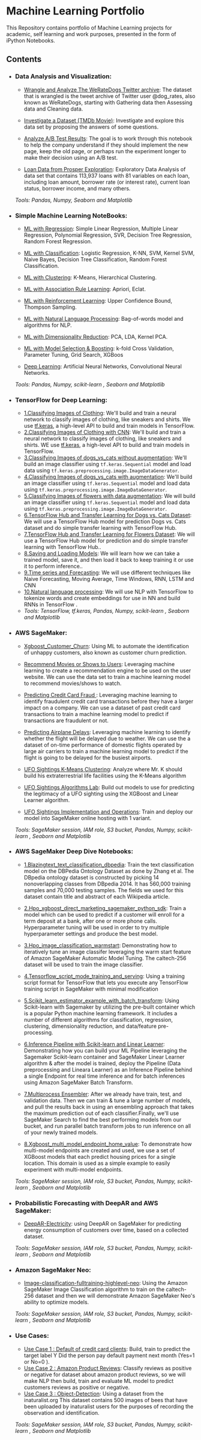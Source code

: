 # Machine Learning Portfolio

This Repository contains portfolio of Machine Learning projects for academic, self learning and work purposes, presented in the form of iPython Notebooks.


## Contents

- ### Data Analysis and Visualization:
	- [Wrangle and Analyze The WeRateDogs Twitter archive](https://github.com/AhmedSayedTmam/Machine-Learning-Portfolio/tree/main/Data%20Analysis%20and%20Visualisation/0.Wrangle%20and%20Analyze%20The%20WeRateDogs%20Twitter%20archive): The dataset that is wrangled is the tweet archive of Twitter user @dog_rates, also known as WeRateDogs, starting with Gathering data then Assessing data and Cleaning data.
	
	- [Investigate a Dataset (TMDb Movie)](https://github.com/AhmedSayedTmam/Machine-Learning-Portfolio/tree/main/Data%20Analysis%20and%20Visualisation/1.Investigate%20a%20Dataset%20(TMDb%20Movie)): Investigate and explore this data set by proposing the answers of some questions.
	- [Analyze A/B Test Results](https://github.com/AhmedSayedTmam/Machine-Learning-Portfolio/tree/main/Data%20Analysis%20and%20Visualisation/2.Analyze_ab_test_results/Analyze_ab_test_results): The goal is to work through this notebook to help the company understand if they should implement the new page, keep the old page, or perhaps run the experiment longer to make their decision using an A/B test.
	- [Loan Data from Prosper Exploration](https://github.com/AhmedSayedTmam/Machine-Learning-Portfolio/tree/main/Data%20Analysis%20and%20Visualisation/3.Loan%20Data%20from%20Prosper%20Exploration/Loan%20Data%20from%20Prosper%20Exploration): Exploratory Data Analysis of  data set that contains 113,937 loans with 81 variables on each loan, including loan amount, borrower rate (or interest rate), current loan status, borrower income, and many others.
    
	
  _Tools: Pandas, Numpy, Seaborn and Matplotlib_

- ### Simple Machine Learning NoteBooks: 
	- [ML with Regression](https://github.com/AhmedSayedTmam/Machine-Learning-Portfolio/tree/main/Simple%20Machine%20Learning%20NoteBooks/2.Regression): Simple Linear Regression, Multiple Linear Regression, Polynomial Regression, SVR, Decision Tree Regression, Random Forest Regression.
	
	- [ML with Classification](https://github.com/AhmedSayedTmam/Machine-Learning-Portfolio/tree/main/Simple%20Machine%20Learning%20NoteBooks/3.Classification): Logistic Regression, K-NN, SVM, Kernel SVM, Naive Bayes, Decision Tree Classification, Random Forest Classification.
	- [ML with Clustering](https://github.com/AhmedSayedTmam/Machine-Learning-Portfolio/tree/main/Simple%20Machine%20Learning%20NoteBooks/4.Clustering): K-Means, Hierarchical Clustering.
	- [ML with Association Rule Learning](https://github.com/AhmedSayedTmam/Machine-Learning-Portfolio/tree/main/Simple%20Machine%20Learning%20NoteBooks/5.Association%20Rule%20Learning/Apriori_Python): Apriori, Eclat. 
	- [ML with Reinforcement Learning](https://github.com/AhmedSayedTmam/Machine-Learning-Portfolio/tree/main/Simple%20Machine%20Learning%20NoteBooks/6.Reinforcement%20Learning): Upper Confidence Bound, Thompson Sampling. 
	- [ML with Natural Language Processing](https://github.com/AhmedSayedTmam/Machine-Learning-Portfolio/tree/main/Simple%20Machine%20Learning%20NoteBooks/7.Natural%20Language%20Processing%20(NLP)): Bag-of-words model and algorithms for NLP. 
	- [ML with Dimensionality Reduction](https://github.com/AhmedSayedTmam/Machine-Learning-Portfolio/tree/main/Simple%20Machine%20Learning%20NoteBooks/8.Dimensionality%20Reduction): PCA, LDA, Kernel PCA. 
	- [ML with Model Selection & Boosting](https://github.com/AhmedSayedTmam/Machine-Learning-Portfolio/tree/main/Simple%20Machine%20Learning%20NoteBooks/9.Model%20Selection%20%26%20Boosting): k-fold Cross Validation, Parameter Tuning, Grid Search, XGBoos
	- [Deep Learning](https://github.com/AhmedSayedTmam/Machine-Learning-Portfolio/tree/main/Simple%20Machine%20Learning%20NoteBooks/10.Deep%20Learning): Artificial Neural Networks, Convolutional Neural Networks.

	_Tools: Pandas, Numpy, scikit-learn , Seaborn and Matplotlib_


- ### TensorFlow for Deep Learning: 
	- [1.Classifying Images of Clothing](https://github.com/AhmedSayedTmam/Machine-Learning-Portfolio/blob/main/TensorFlow%20for%20Deep%20Learning/01_classifying_images_of_clothing.ipynb): We'll build and train a neural network to classify images of clothing, like sneakers and shirts. We use [tf.keras](https://www.tensorflow.org/guide/keras), a high-level API to build and train models in TensorFlow.
	- [2.Classifying Images of Clothing with CNN](https://github.com/AhmedSayedTmam/Machine-Learning-Portfolio/blob/main/TensorFlow%20for%20Deep%20Learning/02_image_classification_with_cnns.ipynb): We'll build and train a neural network to classify images of clothing, like sneakers and shirts. WE use [tf.keras](https://www.tensorflow.org/guide/keras), a high-level API to build and train models in TensorFlow.
	- [3.Classifying Images of dogs_vs_cats without augmentation](https://github.com/AhmedSayedTmam/Machine-Learning-Portfolio/blob/main/TensorFlow%20for%20Deep%20Learning/03_dogs_vs_cats_without_augmentation.ipynb): We'll build an image classifier using `tf.keras.Sequential` model and load data using `tf.keras.preprocessing.image.ImageDataGenerator`.
	- [4.Classifying Images of dogs_vs_cats with augmentation](https://github.com/AhmedSayedTmam/Machine-Learning-Portfolio/blob/main/TensorFlow%20for%20Deep%20Learning/04_dogs_vs_cats_with_augmentation.ipynb): We'll build an image classifier using `tf.keras.Sequential` model and load data using `tf.keras.preprocessing.image.ImageDataGenerator`.
	- [5.Classifying Images of flowers with data augmentation](https://github.com/AhmedSayedTmam/Machine-Learning-Portfolio/blob/main/TensorFlow%20for%20Deep%20Learning/05_flowers_with_data_augmentation.ipynb): We will build an image classifier using `tf.keras.Sequential` model and load data using `tf.keras.preprocessing.image.ImageDataGenerator`.
	- [6.TensorFlow Hub and Transfer Learning for Dogs vs. Cats Dataset](https://github.com/AhmedSayedTmam/Machine-Learning-Portfolio/blob/main/TensorFlow%20for%20Deep%20Learning/06_tensorflow_hub_and_transfer_learning.ipynb): We will use a TensorFlow Hub model for prediction  Dogs vs. Cats dataset and do simple transfer learning with TensorFlow Hub.
	- [7.TensorFlow Hub and Transfer Learning for Flowers Dataset](https://github.com/AhmedSayedTmam/Machine-Learning-Portfolio/blob/main/TensorFlow%20for%20Deep%20Learning/07_flowers_with_transfer_learning.ipynb): We will use a TensorFlow Hub model for prediction  and do simple transfer learning with TensorFlow Hub..
	- [8.Saving and Loading Models](https://github.com/AhmedSayedTmam/Machine-Learning-Portfolio/blob/main/TensorFlow%20for%20Deep%20Learning/08_saving_and_loading_models.ipynb): We will learn how we can take a trained model, save it, and then load it back to keep training it or use it to perform inference..
	- [9.Time series  and Forecasting](https://github.com/AhmedSayedTmam/Machine-Learning-Portfolio/tree/main/TensorFlow%20for%20Deep%20Learning/9.Time%20Series%20%26%20Forecasting): We will use different techniques like Naive Forecasting, Moving Average, Time Windows, RNN, LSTM and CNN
	- [10.Natural language processing](https://github.com/AhmedSayedTmam/Machine-Learning-Portfolio/tree/main/TensorFlow%20for%20Deep%20Learning/10.Natural%20language%20processing): We will use NLP with TensorFlow to tokenize words and create embeddings for use in NN and build RNNs in TensorFlow   .
	- _Tools: TensorFlow, tf.keras, Pandas, Numpy, scikit-learn , Seaborn and Matplotlib_
	
- ### AWS SageMaker: 

  - [Xgboost_Customer_Churn](https://github.com/AhmedSayedTmam/Machine-Learning-Portfolio/tree/main/AWS%20SageMaker/xgboost_customer_churn): Using ML to automate the identification of unhappy customers, also known as customer churn prediction.

  - [Recommend Movies or Shows to Users](https://github.com/AhmedSayedTmam/Machine-Learning-Portfolio/tree/main/AWS%20SageMaker/Amazon_Reviews-Student): Leveraging machine learning to create a recommendation engine to be used on the user website. We can use the data set to train a machine learning model to recommend movies/shows to watch.
  - [Predicting Credit Card Fraud ](https://github.com/AhmedSayedTmam/Machine-Learning-Portfolio/tree/main/AWS%20SageMaker/Credit_Card_Fraud_Detection): Leveraging machine learning to identify fraudulent credit card transactions before they have a larger impact on a company. We can use a dataset of past credit card transactions to train a machine learning model to predict if transactions are fraudulent or not.
  - [Predicting Airplane Delays](https://github.com/AhmedSayedTmam/Machine-Learning-Portfolio/tree/main/AWS%20SageMaker/Flight_Delay): Leveraging machine learning to identify whether the flight will be delayed due to weather. We can use the a dataset of on-time performance of domestic flights operated by large air carriers to train a machine learning model to predict if the flight is going to be delayed for the busiest airports.
  - [UFO Sightings K-Means Clustering](https://github.com/AhmedSayedTmam/Machine-Learning-Portfolio/tree/main/AWS%20SageMaker/UFO%20Sightings%20K-Means%20Clustering): Analyze where Mr. K should build his extraterrestrial life facilities using the K-Means algorithm
  - [UFO Sightings Algorithms Lab](https://github.com/AhmedSayedTmam/Machine-Learning-Portfolio/tree/main/AWS%20SageMaker/UFO%20Sightings%20Algorithms%20Lab): Build out models to use for predicting the legitimacy of a UFO sighting using the XGBoost and Linear Learner algorithm.
  - [UFO Sightings Implementation and Operations](https://github.com/AhmedSayedTmam/Machine-Learning-Portfolio/tree/main/AWS%20SageMaker/UFO%20Sightings%20Implementation%20and%20Operations): Train and deploy our model into SageMaker online hosting with 1 variant.

  _Tools: SageMaker session, IAM role, S3 bucket, Pandas, Numpy, scikit-learn , Seaborn and Matplotlib_


- ### AWS SageMaker Deep Dive Notebooks: 
	- [1.Blazingtext_text_classification_dbpedia](https://github.com/AhmedSayedTmam/Machine-Learning-Portfolio/tree/main/AWS%20SageMaker%20Deep%20Dive%20Notebooks/1.blazingtext_text_classification_dbpedia): Train the text classification model on the DBPedia Ontology Dataset as done by Zhang et al. The DBpedia ontology dataset is constructed by picking 14 nonoverlapping classes from DBpedia 2014. It has 560,000 training samples and 70,000 testing samples. The fields we used for this dataset contain title and abstract of each Wikipedia article.
	
	- [2.Hpo_xgboost_direct_marketing_sagemaker_python_sdk](https://github.com/AhmedSayedTmam/Machine-Learning-Portfolio/tree/main/AWS%20SageMaker%20Deep%20Dive%20Notebooks/2.hpo_xgboost_direct_marketing_sagemaker_python_sdk): Train a model which can be used to predict if a customer will enroll for a term deposit at a bank, after one or more phone calls. Hyperparameter tuning will be used in order to try multiple hyperparameter settings and produce the best model.
	- [3.Hpo_image_classification_warmstart](https://github.com/AhmedSayedTmam/Machine-Learning-Portfolio/tree/main/AWS%20SageMaker%20Deep%20Dive%20Notebooks/3.hpo_image_classification_warmstart): Demonstrating how to iteratively tune an image classifer leveraging the warm start feature of Amazon SageMaker Automatic Model Tuning. The caltech-256 dataset will be used to train the image classifier.
	- [4.Tensorflow_script_mode_training_and_serving](https://github.com/AhmedSayedTmam/Machine-Learning-Portfolio/tree/main/AWS%20SageMaker%20Deep%20Dive%20Notebooks/4.tensorflow_script_mode_training_and_serving): Using a training script format for TensorFlow that lets you execute any TensorFlow training script in SageMaker with minimal modification
	- [5.Scikit_learn_estimator_example_with_batch_transform](https://github.com/AhmedSayedTmam/Machine-Learning-Portfolio/tree/main/AWS%20SageMaker%20Deep%20Dive%20Notebooks/5.scikit_learn_estimator_example_with_batch_transform): Using Scikit-learn with Sagemaker by utilizing the pre-built container which is a popular Python machine learning framework. It includes a number of different algorithms for classification, regression, clustering, dimensionality reduction, and data/feature pre-processing.
	- [6.Inference Pipeline with Scikit-learn and Linear Learner](https://github.com/AhmedSayedTmam/Machine-Learning-Portfolio/tree/main/AWS%20SageMaker%20Deep%20Dive%20Notebooks/6.Inference%20Pipeline%20with%20Scikit-learn%20and%20Linear%20Learner): Demonstrating how you can build your ML Pipeline leveraging the Sagemaker Scikit-learn container and SageMaker Linear Learner algorithm & after the model is trained, deploy the Pipeline (Data preprocessing and Lineara Learner) as an Inference Pipeline behind a single Endpoint for real time inference and for batch inferences using Amazon SageMaker Batch Transform.
	- [7.Multiprocess Ensembler](https://github.com/AhmedSayedTmam/Machine-Learning-Portfolio/tree/main/AWS%20SageMaker%20Deep%20Dive%20Notebooks/7.Multiprocess%20Ensembler): After we already have train, test, and validation data. Then we can train & tune a large number of models, and pull the results back in using an ensembling approach that takes the maximum prediction out of each classifier.Finally, we'll use SageMaker Search to find the best performing models from our bucket, and run parallel batch transform jobs to run inference on all of your newly trained models.
	- [8.Xgboost_multi_model_endpoint_home_value](https://github.com/AhmedSayedTmam/Machine-Learning-Portfolio/tree/main/AWS%20SageMaker%20Deep%20Dive%20Notebooks/8.xgboost_multi_model_endpoint_home_value): To demonstrate how multi-model endpoints are created and used, we use a set of XGBoost models that each predict housing prices for a single location. This domain is used as a simple example to easily experiment with multi-model endpoints.

	_Tools: SageMaker session, IAM role, S3 bucket, Pandas, Numpy, scikit-learn , Seaborn and Matplotlib_

- ### Probabilistic Forecasting with DeepAR and AWS SageMaker: 

  -  [DeepAR-Electricity](https://github.com/AhmedSayedTmam/Machine-Learning-Portfolio/blob/main/Probabilistic%20Forecasting%20with%20DeepAR%20and%20AWS%20SageMaker/DeepAR-Electricity.ipynb): using DeepAR on SageMaker for predicting energy consumption of customers over time, based on a collected dataset. 

  _Tools: SageMaker session, IAM role, S3 bucket, Pandas, Numpy, scikit-learn , Seaborn and Matplotlib_


- ### Amazon SageMaker Neo: 
	-  [Image-classification-fulltraining-highlevel-neo](https://github.com/AhmedSayedTmam/Machine-Learning-Portfolio/tree/main/Amazon%20SageMaker%20Neo): Using the Amazon SageMaker Image Classification algorithm to train on the caltech-256 dataset and then we will demonstrate Amazon SageMaker Neo's ability to optimize models.
	
  _Tools: SageMaker session, IAM role, S3 bucket, Pandas, Numpy, scikit-learn , Seaborn and Matplotlib_


- ### Use Cases: 
	-  [Use Case 1 : Default of credit card clients](https://github.com/AhmedSayedTmam/Machine-Learning-Portfolio/tree/main/Use%20Cases/Use%20Case%201%20%20Default%20of%20credit%20card%20clients): Build, train to predict the target label Y Did the person pay default payment next month (Yes=1 or No=0 ). 
	- [Use Case 2 : Amazon Product Reviews](https://github.com/AhmedSayedTmam/Machine-Learning-Portfolio/tree/main/Use%20Cases/Use%20Case%202%20Amazon%20Product%20Reviews): Classify reviews as positive or negative for dataset about amazon product reviews, so we will make NLP then build, train and evaluate ML model to predict customers reviews as positive or negative. 
	- [Use Case 3 : Object-Detection](https://github.com/AhmedSayedTmam/Machine-Learning-Portfolio/tree/main/Use%20Cases/Use%20Case%203%20Object-Detection): Using a dataset from the inaturalist.org This dataset contains 500 images of bees that have been uploaded by inaturalist users for the purposes of recording the observation and identification.
	
	_Tools: SageMaker session, IAM role, S3 bucket, Pandas, Numpy, scikit-learn , Seaborn and Matplotlib_



